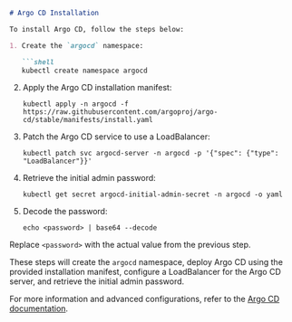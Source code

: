
```markdown
# Argo CD Installation

To install Argo CD, follow the steps below:

1. Create the `argocd` namespace:

   ```shell
   kubectl create namespace argocd
   ```

2. Apply the Argo CD installation manifest:

   ```shell
   kubectl apply -n argocd -f https://raw.githubusercontent.com/argoproj/argo-cd/stable/manifests/install.yaml
   ```

3. Patch the Argo CD service to use a LoadBalancer:

   ```shell
   kubectl patch svc argocd-server -n argocd -p '{"spec": {"type": "LoadBalancer"}}'
   ```

4. Retrieve the initial admin password:

   ```shell
   kubectl get secret argocd-initial-admin-secret -n argocd -o yaml
   ```

5. Decode the password:

   ```shell
   echo <password> | base64 --decode
   ```

Replace `<password>` with the actual value from the previous step.

These steps will create the `argocd` namespace, deploy Argo CD using the provided installation manifest, configure a LoadBalancer for the Argo CD server, and retrieve the initial admin password.

For more information and advanced configurations, refer to the [Argo CD documentation](https://argoproj.github.io/argo-cd/).
